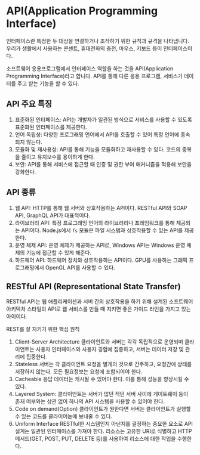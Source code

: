 # API(Application Programming Interface)

인터페이스란 특정한 두 대상을 연결하거나 조작하기 위한 규칙과 규격을 나타냅니다. 우리가 생활에서 사용하는 콘센트, 휴대전화의 충전, 마우스, 키보드 등이 인터페이스이다.

소프트웨어 응용프로그램에서 인터페이스 역할을 하는 것을 API(Application Programming Interface)라고 합니다. API를 통해 다른 응용 프로그램, 서비스가 데이터를 주고 받는 기능을 할 수 있다.

## API 주요 특징

1. 표준화된 인터페이스: API는 개발자가 일관된 방식으로 서비스를 사용할 수 있도록 표준화된 인터페이스를 제공한다.
2. 언어 독립성: 다양한 프로그래밍 언어에서 API를 호출할 수 있어 특정 언어에 종속되지 않는다.
3. 모듈화 및 재사용성: API를 통해 기능을 모듈화하고 재사용할 수 있다. 코드의 중복을 줄이고 유지보수를 용이하게 한다.
4. 보안: API를 통해 서비스에 접근할 때 인증 및 권한 부여 매커니즘을 적용해 보안을 강화한다.

## API 종류

1. 웹 API: HTTP를 통해 웹 서버와 상호작용하는 API이다. RESTful API와 SOAP API, GraphQL API가 대표적이다.
2. 라이브러리 API: 특정 프로그래밍 언어의 라이브러리나 프레임워크를 통해 제공되는 API이다. Node.js에서 `fs` 모듈은 파일 시스템과 상호작용할 수 있는 API를 제공한다.
3. 운영 체제 API: 운영 체제가 제공하는 API로, Windows API는 Windows 운영 체제의 기능에 접근할 수 있게 해준다.
4. 하드웨어 API: 하드웨어 장치와 상호작용하는 API이다. GPU를 사용하는 그래픽 프로그래밍에서 OpenGL API를 사용할 수 있다.

## RESTful API (Representational State Transfer)

RESTful API는 웹 애플리케이션과 서버 간의 상호작용을 하기 위해 설계된 소프트웨어 아키텍처 스타일의 API로 웹 서비스를 만들 때 지키면 좋은 가이드 라인을 가지고 있는 아이이다.

REST를 잘 지키기 위한 핵심 원칙

1. Client-Server Architecture
   클라이언트와 서버는 각각 독립적으로 운영되며 클라이언트는 사용자 인터페이스와 사용자 경험에 집중하고, 서버는 데이터 저장 및 관리에 집중한다.
2. Stateless
   서버는 각 클라이언트 요청을 별개의 것으로 간주하고, 요청간에 상태를 저장하지 않는다. 모든 필요정보는 요청에 포함되어야 한다.
3. Cacheable
   응답 데이터는 캐시될 수 있어야 한다. 이를 통해 성능을 향상시킬 수 있다. 
4. Layered System: 클라이언트는 서버가 많던 적던 서버 사이에 게이트웨이 등이 존재 여부와는 상관 없이 하나의 API 시스템을 사용할 수 있어야 한다.
5. Code on demand(Option)
   클라이언트가 원한다면 서버는 클라이언트가 실행할 수 있는 코드를 클라이어늩에 보내줄 수 있다. 
6. Uniform Interface
   RESTful한 시스템인지 아닌지를 결정하는 중요한 요소로 API 설계는 일관된 인터페이스를 가져야 한다. 리소스는 고유한 URI로 식별하고 HTTP 메서드(GET, POST, PUT, DELETE 등)를 사용하여 리소스에 대한 작업을 수행한다.